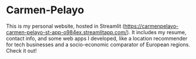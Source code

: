 # Carmen-Pelayo
This is my personal website, hosted in Streamlit (https://carmenpelayo-carmen-pelayo-st-app-o984ex.streamlitapp.com/). It includes my resume, contact info, and some web apps I developed, like a location recommender for tech businesses and a socio-economic comparator of European regions. Check it out!

